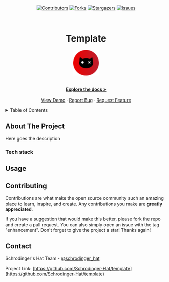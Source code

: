 <div align='center'>
  
[![Contributors][contributors-shield]][contributors-url]
[![Forks][forks-shield]][forks-url]
[![Stargazers][stars-shield]][stars-url]
[![Issues][issues-shield]][issues-url]

</div>

<!-- PROJECT LOGO -->
<br />
<div align="center">
  <h1>Template</h1>
  
  <a href="https://github.com/Schrodinger-Hat/template">
    <img src="public/sh.png" alt="Logo" width="80" height="80">
  </a>

  <p align="center">
    <br />
    <a href="https://github.com/Schrodinger-Hat/template/blob/main/README.md"><strong>Explore the docs »</strong></a>
    <br />
    <br />
    <a href="https://www.schrodinger-hat.it/">View Demo</a>
    ·
    <a href="https://github.com/Schrodinger-Hat/Template/issues">Report Bug</a>
    ·
    <a href="https://github.com/Schrodinger-Hat/Template/issues">Request Feature</a>
  </p>
</div>

<!-- TABLE OF CONTENTS -->
<details>
  <summary>Table of Contents</summary>
  <ol>
    <li>
      <a href="#about-the-project">About The Project</a>
      <ul>
        <li><a href="#tech-stack">Built With</a></li>
      </ul>
    </li>
    <li><a href="#usage">Usage</a></li>
    <li><a href="#contributing">Contributing</a></li>
    <li><a href="#contact">Contact</a></li>
  </ol>
</details>

<!-- ABOUT THE PROJECT -->

## About The Project

Here goes the description

### Tech stack

<!-- USAGE EXAMPLES -->

## Usage

<!-- CONTRIBUTING -->

## Contributing

Contributions are what make the open source community such an amazing place to learn, inspire, and create. Any contributions you make are **greatly appreciated**.

If you have a suggestion that would make this better, please fork the repo and create a pull request. You can also simply open an issue with the tag "enhancement".
Don't forget to give the project a star! Thanks again!

<!-- CONTACT -->

## Contact

Schrodinger's Hat Team - [@schrodinger_hat](mailto:schrodinger.hat.show@gmail.com)

Project Link: [https://github.com/Schrodinger-Hat/template](https://github.com/Schrodinger-Hat/template)

<!-- MARKDOWN LINKS & IMAGES -->
<!-- https://www.markdownguide.org/basic-syntax/#reference-style-links -->

[contributors-shield]: https://img.shields.io/github/contributors/Schrodinger-Hat/template.svg?style=for-the-badge
[contributors-url]: https://github.com/Schrodinger-Hat/template/graphs/contributors
[forks-shield]: https://img.shields.io/github/forks/Schrodinger-Hat/template.svg?style=for-the-badge
[forks-url]: https://github.com/Schrodinger-Hat/template/network/members
[stars-shield]: https://img.shields.io/github/stars/Schrodinger-Hat/template?style=for-the-badge
[stars-url]: https://github.com/Schrodinger-Hat/template/stargazers
[issues-shield]: https://img.shields.io/github/issues/Schrodinger-Hat/template.svg?style=for-the-badge
[issues-url]: https://github.com/Schrodinger-Hat/template/issues

